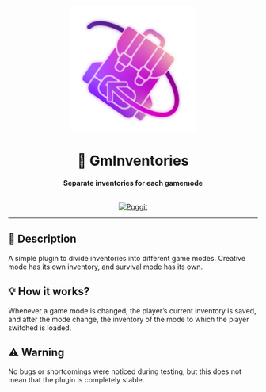 <div align="center">
  <picture>
    <img src="icon.png" alt="Icon" width="50%">
  </picture>
  <br>
  <h1>🎒 GmInventories</h1>
  <b>Separate inventories for each gamemode</b>
  <br><br>
  
  [![Poggit](https://poggit.pmmp.io/shield.state/GmInventories?style=for-the-badge)](https://poggit.pmmp.io/p/GmInventories)
  
</div>

___

## 🧾 Description
A simple plugin to divide inventories into different game modes. Creative mode has its own inventory, and survival mode has its own.

## 💡 How it works?
Whenever a game mode is changed, the player’s current inventory is saved, and after the mode change, the inventory of the mode to which the player switched is loaded.

## ⚠️ Warning
No bugs or shortcomings were noticed during testing, but this does not mean that the plugin is completely stable.
